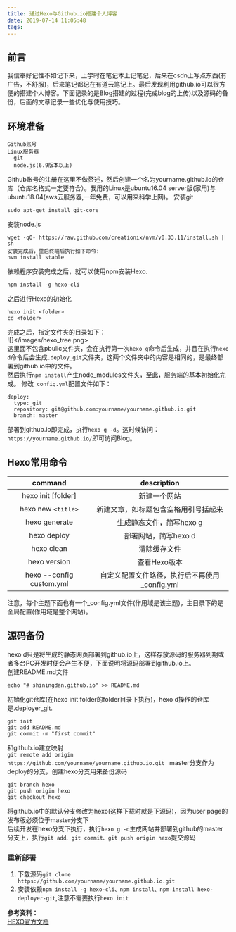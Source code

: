 ```yaml
---
title: 通过Hexo与Github.io搭建个人博客
date: 2019-07-14 11:05:48
tags:
---
```


## 前言
我信奉好记性不如记下来，上学时在笔记本上记笔记，后来在csdn上写点东西(有广告，不舒服)，后来笔记都记在有道云笔记上。最后发现利用github.io可以很方便的搭建个人博客。下面记录的是Blog搭建的过程(完成blog的上传)以及源码的备份，后面的文章记录一些优化与使用技巧。

## 环境准备
```
Github账号
Linux服务器
  git
  node.js(6.9版本以上)
```
Github账号的注册在这里不做赘述，然后创建一个名为yourname.github.io的仓库（仓库名格式一定要符合）。我用的Linux是ubuntu16.04 server版(家用)与ubuntu18.04(aws云服务器,一年免费，可以用来科学上网)。
安装git  
```
sudo apt-get install git-core
```

安装node.js
```
wget -qO- https://raw.github.com/creationix/nvm/v0.33.11/install.sh | sh
安装完成后，重启终端后执行如下命令:
nvm install stable
```

依赖程序安装完成之后，就可以使用npm安装Hexo.
```
npm install -g hexo-cli
```
之后进行Hexo的初始化
```
hexo init <folder>
cd <folder>
```
完成之后，指定文件夹的目录如下：  
![]</images/hexo_tree.png>  
这里面不包含pbulic文件夹，会在执行第一次`hexo g`命令后生成，并且在执行`hexo d`命令后会生成`.deploy_git`文件夹，这两个文件夹中的内容是相同的，是最终部署到github.io中的文件。  
然后执行`npm install`产生node_modules文件夹，至此，服务端的基本初始化完成。 
修改`_config.yml`配置文件如下：  
```
deploy:
  type: git 
  repository: git@github.com:yourname/yourname.github.io.git
  branch: master
```
部署到github.io即完成，执行`hexo g -d`。这时候访问：`https://yourname.github.io/`即可访问Blog。  

## Hexo常用命令  
| command | description |  
| :-----: | :---------: |  
| hexo init [folder] | 新建一个网站 |  
| hexo new `<title>` | 新建文章，如标题包含空格用引号括起来 |  
| hexo generate | 生成静态文件，简写hexo g |  
| hexo deploy | 部署网站，简写hexo d |  
| hexo clean | 清除缓存文件 |
| hexo version | 查看Hexo版本 |
| hexo --config custom.yml | 自定义配置文件路径，执行后不再使用_config.yml |  

注意，每个主题下面也有一个_config.yml文件(作用域是该主题)，主目录下的是全局配置(作用域是整个网站)。  

## 源码备份  
hexo d只是将生成的静态网页部署到github.io上，这样存放源码的服务器到期或者多台PC开发时便会产生不便，下面说明将源码部署到github.io上。  
创建README.md文件
```
echo "# shiningdan.github.io" >> README.md
```
初始化git仓库(在hexo init folder的folder目录下执行)，hexo d操作的仓库是.deployer_git.
```
git init 
git add README.md 
git commit -m "first commit"
```
和github.io建立映射  
`git remote add origin https://github.com/yourname/yourname.github.io.git ` 
master分支作为deploy的分支，创建hexo分支用来备份源码  
```
git branch hexo  
git push origin hexo  
git checkout hexo  
```
将github.io中的默认分支修改为hexo(这样下载时就是下源码)，因为user page的发布版必须位于master分支下  
后续开发在hexo分支下执行，执行`hexo g -d`生成网站并部署到github的master分支上，执行`git add、git commit、git push origin hexo`提交源码  

### 重新部署
1. 下载源码`git clone https://github.com/yourname/yourname.github.io.git`
2. 安装依赖`npm install -g hexo-cli、npm install、npm install hexo-deployer-git`,注意不需要执行`hexo init`  

**参考资料：**  
[HEXO官方文档](https://hexo.io/zh-cn/docs/)
